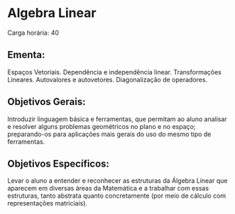 # Algebra Linear

Carga horária: 40

## Ementa:

Espaços Vetoriais. Dependência e independência linear. Transformações Lineares. Autovalores e autovetores. Diagonalização de operadores.

## Objetivos Gerais:

Introduzir linguagem básica e ferramentas, que permitam ao aluno analisar e resolver alguns problemas geométricos no plano e no espaço; preparando-os para aplicações mais gerais do uso do mesmo tipo de ferramentas.

## Objetivos Específicos:

Levar o aluno a entender e reconhecer as estruturas da Álgebra Linear que aparecem em diversas áreas da Matemática e a trabalhar com essas estruturas, tanto abstrata quanto concretamente (por meio de cálculo com representações matriciais).